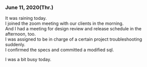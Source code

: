 ### June 11, 2020(Thr.)
It was raining today.  
I joined the zoom meeting with our clients in the morning.  
And I had a meeting for design review and release schedule in the afternoon, too.  
I was assigned to be in charge of a certain project troubleshooting suddenly.  
I confirmed the specs and committed a modified sql.  
  
I was a bit busy today.
